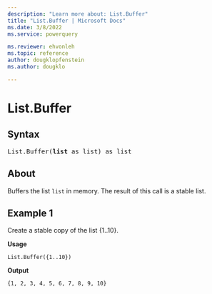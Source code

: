 ```yaml
---
description: "Learn more about: List.Buffer"
title: "List.Buffer | Microsoft Docs"
ms.date: 3/8/2022
ms.service: powerquery

ms.reviewer: ehvonleh
ms.topic: reference
author: dougklopfenstein
ms.author: dougklo

---
```

# List.Buffer

## Syntax

<pre>
List.Buffer(<b>list</b> as list) as list
</pre>
  
## About

Buffers the list `list` in memory. The result of this call is a stable list.

## Example 1

Create a stable copy of the list {1..10}.

**Usage**

```powerquery-m
List.Buffer({1..10})
```

**Output**

`{1, 2, 3, 4, 5, 6, 7, 8, 9, 10}`
